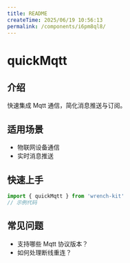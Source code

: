 ```yaml
---
title: README
createTime: 2025/06/19 10:56:13
permalink: /components/i6pm8ql8/
---
```

# quickMqtt

## 介绍
快速集成 Mqtt 通信，简化消息推送与订阅。

## 适用场景
- 物联网设备通信
- 实时消息推送

## 快速上手
```js
import { quickMqtt } from 'wrench-kit'
// 示例代码
```

## 常见问题
- 支持哪些 Mqtt 协议版本？
- 如何处理断线重连？ 